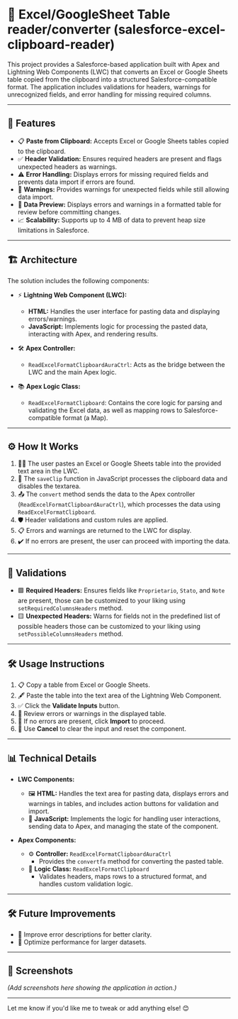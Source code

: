 # 📝 Excel/GoogleSheet Table reader/converter (salesforce-excel-clipboard-reader)

This project provides a Salesforce-based application built with Apex and Lightning Web Components (LWC) that converts an Excel or Google Sheets table copied from the clipboard into a structured Salesforce-compatible format. The application includes validations for headers, warnings for unrecognized fields, and error handling for missing required columns.

---

## 🌟 Features

- 📋 **Paste from Clipboard:** Accepts Excel or Google Sheets tables copied to the clipboard.
- ✅ **Header Validation:** Ensures required headers are present and flags unexpected headers as warnings.
- ⚠️ **Error Handling:** Displays errors for missing required fields and prevents data import if errors are found.
- 🔔 **Warnings:** Provides warnings for unexpected fields while still allowing data import.
- 👀 **Data Preview:** Displays errors and warnings in a formatted table for review before committing changes.
- 📈 **Scalability:** Supports up to 4 MB of data to prevent heap size limitations in Salesforce.

---

## 🏗️ Architecture

The solution includes the following components:

- ⚡ **Lightning Web Component (LWC):**
    - **HTML:** Handles the user interface for pasting data and displaying errors/warnings.
    - **JavaScript:** Implements logic for processing the pasted data, interacting with Apex, and rendering results.

- 🛠️ **Apex Controller:**
    - `ReadExcelFormatClipboardAuraCtrl`: Acts as the bridge between the LWC and the main Apex logic.

- 📚 **Apex Logic Class:**
    - `ReadExcelFormatClipboard`: Contains the core logic for parsing and validating the Excel data, as well as mapping rows to Salesforce-compatible format (a Map).

---

## ⚙️ How It Works

1. 👩‍💻 The user pastes an Excel or Google Sheets table into the provided text area in the LWC.
2. 🔄 The `saveClip` function in JavaScript processes the clipboard data and disables the textarea.
3. 📤 The `convert` method sends the data to the Apex controller (`ReadExcelFormatClipboardAuraCtrl`), which processes the data using `ReadExcelFormatClipboard`.
4. 🛡️ Header validations and custom rules are applied.
5. 📋 Errors and warnings are returned to the LWC for display.
6. ✔️ If no errors are present, the user can proceed with importing the data.

---

## 🧪 Validations

- 🟩 **Required Headers:** Ensures fields like `Proprietario`, `Stato`, and `Note` are present, those can be customized to your liking using `setRequiredColumnsHeaders` method.
- 🟨 **Unexpected Headers:** Warns for fields not in the predefined list of possible headers  those can be customized to your liking using `setPossibleColumnsHeaders` method.

---

## 🛠️ Usage Instructions

1. 📋 Copy a table from Excel or Google Sheets.
2. 🖋️ Paste the table into the text area of the Lightning Web Component.
3. ✅ Click the **Validate Inputs** button.
4. 👀 Review errors or warnings in the displayed table.
5. 🚀 If no errors are present, click **Import** to proceed.
6. 🔄 Use **Cancel** to clear the input and reset the component.

---

## 📊 Technical Details

- **LWC Components:**
    - 🖼️ **HTML:** Handles the text area for pasting data, displays errors and warnings in tables, and includes action buttons for validation and import.
    - 🧩 **JavaScript:** Implements the logic for handling user interactions, sending data to Apex, and managing the state of the component.

- **Apex Components:**
    - ⚙️ **Controller:** `ReadExcelFormatClipboardAuraCtrl`
        - Provides the `convertfa` method for converting the pasted table.
    - 📖 **Logic Class:** `ReadExcelFormatClipboard`
        - Validates headers, maps rows to a structured format, and handles custom validation logic.

---

## 🛠️ Future Improvements

- 📝 Improve error descriptions for better clarity.
- 🚀 Optimize performance for larger datasets.

---

## 📸 Screenshots

*(Add screenshots here showing the application in action.)*



---  

Let me know if you'd like me to tweak or add anything else! 😊